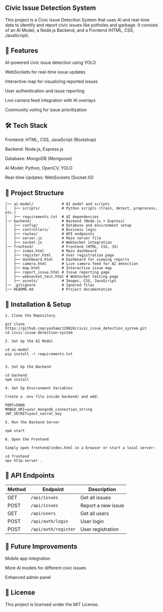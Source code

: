 ## Civic Issue Detection System

This project is a Civic Issue Detection System that uses AI and real-time data to identify and report civic issues like potholes and garbage. It consists of an AI Model, a Node.js Backend, and a Frontend (HTML, CSS, JavaScript).

## 📌 Features

AI-powered civic issue detection using YOLO

WebSockets for real-time issue updates

Interactive map for visualizing reported issues

User authentication and issue reporting

Live camera feed integration with AI overlays

Community voting for issue prioritization

## 🛠️ Tech Stack

Frontend: HTML, CSS, JavaScript (Bootstrap)

Backend: Node.js, Express.js

Database: MongoDB (Mongoose)

AI Model: Python, OpenCV, YOLO

Real-time Updates: WebSockets (Socket.IO)

## 📂 Project Structure

```civic-issue-detection-system/
│── ai-model/             # AI model and scripts
│   ├── scripts/          # Python scripts (train, detect, preprocess, etc.)
│   ├── requirements.txt  # AI dependencies
│── backend/              # Backend (Node.js + Express)
│   ├── config/           # Database and environment setup
│   ├── controllers/      # Business logic
│   ├── routes/           # API endpoints
│   ├── server.js         # Main server file
│   ├── socket.js         # WebSocket integration
│── frontend/             # Frontend (HTML, CSS, JS)
│   ├── index.html        # Main dashboard
│   ├── register.html     # User registration page
│   ├── dashboard.html    # Dashboard for viewing reports
│   ├── camera.html       # Live camera feed for AI detection
│   ├── map.html          # Interactive issue map
│   ├── report_issue.html # Issue reporting page
│   ├── websocket_test.html # WebSocket testing page
│   ├── assets/           # Images, CSS, JavaScript
│── .gitignore            # Ignored files
│── README.md             # Project documentation
```

## 🚀 Installation & Setup
```
1. Clone the Repository

git clone https://github.com/yashamc120828/civic_issue_detection_system.git
cd civic-issue-detection-system

```
```
2. Set Up the AI Model

cd ai-model
pip install -r requirements.txt
```
```

3. Set Up the Backend

cd backend
npm install
```
```
4. Set Up Environment Variables

Create a .env file inside backend/ and add:

PORT=5000
MONGO_URI=your_mongodb_connection_string
JWT_SECRET=your_secret_key
```
```
5. Run the Backend Server

npm start
```
```
6. Open the Frontend

Simply open frontend/index.html in a browser or start a local server:

cd frontend
npx http-server .

```

## 📡 API Endpoints

| Method | Endpoint             | Description         |
|--------|----------------------|---------------------|
| GET    | `/api/issues`        | Get all issues     |
| POST   | `/api/issues`        | Report a new issue |
| GET    | `/api/users`         | Get all users      |
| POST   | `/api/auth/login`    | User login         |
| POST   | `/api/auth/register` | User registration  |

## 🎯 Future Improvements

Mobile app integration

More AI models for different civic issues

Enhanced admin panel

## 📜 License

This project is licensed under the MIT License.



